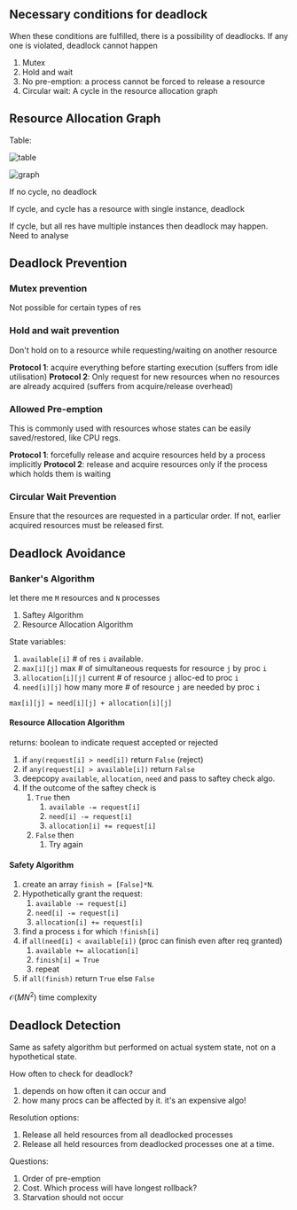 ## Necessary conditions for deadlock

When these conditions are fulfilled, there is a possibility of deadlocks. If any one is violated, deadlock cannot happen

1. Mutex
2. Hold and wait
3. No pre-emption: a process cannot be forced to release a resource
4. Circular wait: A cycle in the resource allocation graph

## Resource Allocation Graph

Table:

![table](https://natalieagus.github.io/50005/assets/images/week5/1.png)

![graph](https://natalieagus.github.io/50005/assets/images/week5/2.png)

If no cycle, no deadlock

If cycle, and cycle has a resource with single instance, deadlock

If cycle, but all res have multiple instances then deadlock may happen. Need to analyse

## Deadlock Prevention

### Mutex prevention

Not possible for certain types of res

### Hold and wait prevention

Don't hold on to a resource while requesting/waiting on another resource

**Protocol 1**: acquire everything before starting execution (suffers from idle utilisation)
**Protocol 2**: Only request for new resources when no resources are already acquired (suffers from acquire/release overhead)

### Allowed Pre-emption

This is commonly used with resources whose states can be easily saved/restored, like CPU regs.

**Protocol 1**: forcefully release and acquire resources held by a process implicitly
**Protocol 2**: release and acquire resources only if the process which holds them is waiting

### Circular Wait Prevention

Ensure that the resources are requested in a particular order. If not, earlier acquired resources must be released first.

## Deadlock Avoidance

### Banker's Algorithm

let there me `M` resources and `N` processes

1. Saftey Algorithm
2. Resource Allocation Algorithm

State variables:

1. `available[i]` # of res `i` available.
2. `max[i][j]` max # of simultaneous requests for resource `j` by proc `i`
3. `allocation[i][j]` current # of resource `j` alloc-ed to proc `i`
4. `need[i][j]` how many more # of resource `j` are needed by proc `i`

`max[i][j] = need[i][j] + allocation[i][j]`

#### Resource Allocation Algorithm

returns: boolean to indicate request accepted or rejected

1. if `any(request[i] > need[i])` return `False` (reject)
2. if `any(request[i] > available[i])` return `False`
3. deepcopy `available`, `allocation`, `need` and pass to saftey check algo.
4. If the outcome of the saftey check is
    1. `True` then
        1. `available -= request[i]`
        2. `need[i] -= request[i]`
        3. `allocation[i] += request[i]`
    2. `False` then
       1. Try again

#### Safety Algorithm

1. create an array `finish = [False]*N`.
2. Hypothetically grant the request:
    1. `available -= request[i]`
    2. `need[i] -= request[i]`
    3. `allocation[i] += request[i]`
3. find a process `i` for which `!finish[i]`
4. if `all(need[i] < available[i])` (proc can finish even after req granted)
    1. `available += allocation[i]`
    2. `finish[i] = True`
    3. repeat
5. if `all(finish)` return `True` else `False`

$\mathcal{O}(MN^2)$ time complexity

## Deadlock Detection

Same as safety algorithm but performed on actual system state, not on a hypothetical state.

How often to check for deadlock?

1. depends on how often it can occur and
2. how many procs can be affected by it. it's an expensive algo!

Resolution options:

1. Release all held resources from all deadlocked processes
2. Release all held resources from deadlocked processes one at a time.

Questions:

1. Order of pre-emption
2. Cost. Which process will have longest rollback?
3. Starvation should not occur

